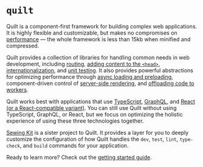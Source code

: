 # `quilt`

Quilt is a component-first framework for building complex web applications. It is highly flexible and customizable, but makes no compromises on [performance](./performance) — the whole framework is less than 15kb when minified and compressed.

Quilt provides a collection of libraries for handling common needs in web development, including [routing](./documentation/features/routing), [adding content to the `<head>`](./documentation/features/html), [internationalization](./documentation/features/i18n), and [unit testing](./documentation/features/testing). It also provides powerful abstractions for optimizing performance through [async loading and preloading](./documentation/features/async), component-driven control of [server-side rendering](./documentation/features/server-rendering), and [offloading code to workers](./documentation/features/workers).

Quilt works best with applications that use [TypeScript](./documentation/technology/typescript), [GraphQL](./documentation/technology/graphql), and [React (or a React-compatible variant)](./documentation/technology/react). You can still use Quilt without using TypeScript, GraphQL, or React, but we focus on optimizing the holistic experience of using these three technologies together.

[Sewing Kit](./documentation/sewing-kit) is a sister project to Quilt. It provides a layer for you to deeply customize the configuration of how Quilt handles the `dev`, `test`, `lint`, `type-check`, and `build` commands for your application.

Ready to learn more? Check out the [getting started guide](./documentation/getting-started).
